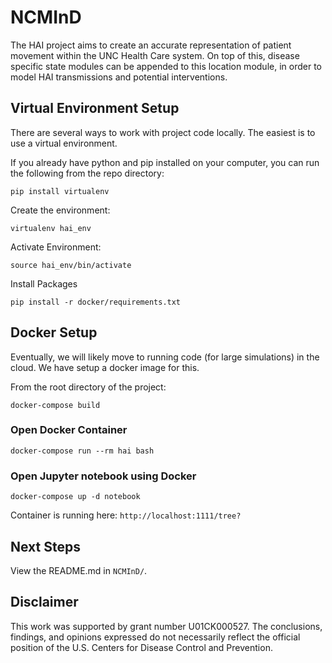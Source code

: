 # NCMInD

The HAI project aims to create an accurate representation of patient movement within the UNC Health Care system. On top of this, disease specific state modules can be appended to this location module, in order to model HAI transmissions and potential interventions. 


## Virtual Environment Setup

There are several ways to work with project code locally. The easiest is to use a virtual environment. 

If you already have python and pip installed on your computer, you can run the following from the repo directory:

```
pip install virtualenv
```

Create the environment:

```
virtualenv hai_env
```

Activate Environment:

```
source hai_env/bin/activate
```

Install Packages

```
pip install -r docker/requirements.txt
```

## Docker Setup

Eventually, we will likely move to running code (for large simulations) in the cloud. We have setup a docker image for this. 

From the root directory of the project:

`docker-compose build`

### Open Docker Container
`docker-compose run --rm hai bash`

### Open Jupyter notebook using Docker
`docker-compose up -d notebook`

Container is running here: `http://localhost:1111/tree?`

## Next Steps
View the README.md in `NCMInD/`.


## Disclaimer

This work was supported by grant number U01CK000527. The conclusions, findings, and opinions expressed do not necessarily reflect the official position of the U.S. Centers for Disease Control and Prevention.